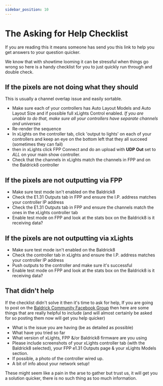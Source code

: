 ```yaml
---
sidebar_position: 10
---
```


# The Asking for Help Checklist

If you are reading this it means someone has send you this link to help you get answers to your question quicker.

We know that with showtime looming it can be stressful when things go wrong so here is a handy checklist for you to just quickly run through and double check.


## If the pixels are not doing what they should
This is usually a channel overlap issue and easily sortable.

* Make sure each of your controllers has Auto Layout Models and Auto Layout Size and if possible full xLights Control enabled. *If you are unable to do that, make sure all your controllers have separate channels and universes*
* Re-render the sequence
* In xLights on the controller tab, click 'output to lights' on each of your controllers and keep an eye on the bottom left that they all succeed (sometimes they can fail)
* then in xLights click FPP Connect and do an upload with **UDP Out** set to *ALL* on your main show controller.
* Check that the channels in xLights match the channels in FPP and on the Baldrick8 controller

## If the pixels are not outputting via FPP

* Make sure test mode isn't enabled on the Baldrick8
* Check the E1.31 Outputs tab in FPP and ensure the I.P. address matches your controller IP address
* Check the E1.31 Outputs tab in FPP and ensure the channels match the ones in the xLights controller tab 
* Enable test mode on FPP and look at the stats box on the Baldrick8 is it receiving data?

## If the pixels are not outputting via xLights

* Make sure test mode isn't enabled on the Baldrick8
* Check the controller tab in xLights and ensure the I.P. address matches your controller IP address
* Push outputs to the controller and make sure it's successful 
* Enable test mode on FPP and look at the stats box on the Baldrick8 is it receiving data?


## That didn't help

If the checklist didn't solve it then it's time to ask for help, If you are going to post on the [Baldrick Community Facebook Group](https://www.facebook.com/groups/ilightthat/) then here are some things that are really helpful to include (and will almost certainly be asked for so posting them now will get you help quicker)

* What is the issue you are having (be as detailed as possible)
* What have you tried so far
* What version of xLights, FPP &/or Baldrick8 firmware are you using
* Please include screenshots of your xLights controller tab (with the Baldrick8 selected), your FPP e1.31 Outputs page & your xLights Models section.
* If possible, a photo of the controller wired up.
* A bit of info about your network setup!

These might seem like a pain in the arse to gather but trust us, it will get you a solution quicker, there is no such thing as too much information. 